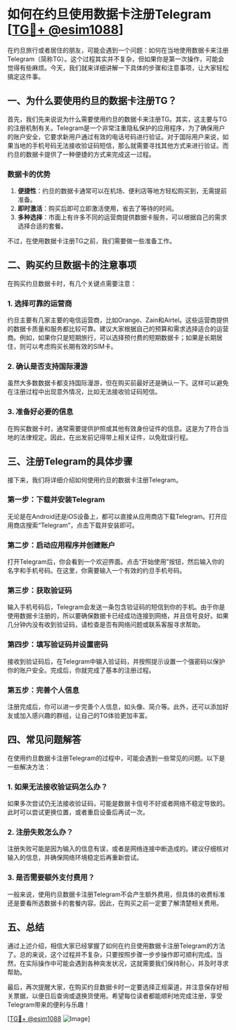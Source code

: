 # 如何在约旦使用数据卡注册Telegram [[TG💪+ @esim1088](https://t.me/s/esim1088)]

在约旦旅行或者居住的朋友，可能会遇到一个问题：如何在当地使用数据卡来注册Telegram（简称TG）。这个过程其实并不复杂，但如果你是第一次操作，可能会觉得有些麻烦。今天，我们就来详细讲解一下具体的步骤和注意事项，让大家轻松搞定这件事。

## 一、为什么要使用约旦的数据卡注册TG？

首先，我们先来说说为什么需要使用约旦的数据卡来注册TG。其实，这主要与TG的注册机制有关。Telegram是一个非常注重隐私保护的应用程序，为了确保用户的账户安全，它要求新用户通过有效的电话号码进行验证。对于国际用户来说，如果当地的手机号码无法接收验证码短信，那么就需要寻找其他方式来进行验证。而约旦的数据卡提供了一种便捷的方式来完成这一过程。

### 数据卡的优势

1. **便捷性**：约旦的数据卡通常可以在机场、便利店等地方轻松购买到，无需提前准备。
2. **即时激活**：购买后即可立即激活使用，省去了等待的时间。
3. **多种选择**：市面上有许多不同的运营商提供数据卡服务，可以根据自己的需求选择合适的套餐。

不过，在使用数据卡注册TG之前，我们需要做一些准备工作。

## 二、购买约旦数据卡的注意事项

在购买约旦数据卡时，有几个关键点需要注意：

### 1. 选择可靠的运营商

约旦主要有几家主要的电信运营商，比如Orange、Zain和Airtel。这些运营商提供的数据卡质量和服务都比较可靠。建议大家根据自己的预算和需求选择适合的运营商。例如，如果你只是短期旅行，可以选择预付费的短期数据卡；如果是长期居住，则可以考虑购买长期有效的SIM卡。

### 2. 确认是否支持国际漫游

虽然大多数数据卡都支持国际漫游，但在购买前最好还是确认一下。这样可以避免在注册过程中出现意外情况，比如无法接收验证码短信。

### 3. 准备好必要的信息

在购买数据卡时，通常需要提供护照或其他有效身份证件的信息。这是为了符合当地的法律规定。因此，在出发前记得带上相关证件，以免耽误行程。

## 三、注册Telegram的具体步骤

接下来，我们将详细介绍如何使用约旦的数据卡注册Telegram。

### 第一步：下载并安装Telegram

无论是在Android还是iOS设备上，都可以直接从应用商店下载Telegram。打开应用商店搜索“Telegram”，点击下载并安装即可。

### 第二步：启动应用程序并创建账户

打开Telegram后，你会看到一个欢迎界面。点击“开始使用”按钮，然后输入你的名字和手机号码。在这里，你需要输入一个有效的约旦手机号码。

### 第三步：获取验证码

输入手机号码后，Telegram会发送一条包含验证码的短信到你的手机。由于你是使用数据卡注册的，所以要确保数据卡已经成功连接到网络，并且信号良好。如果几分钟内没有收到验证码，请检查是否有网络问题或联系客服寻求帮助。

### 第四步：填写验证码并设置密码

接收到验证码后，在Telegram中输入验证码，并按照提示设置一个强密码以保护你的账户安全。完成后，你就完成了基本的注册过程。

### 第五步：完善个人信息

注册完成后，你可以进一步完善个人信息，如头像、简介等。此外，还可以添加好友或加入感兴趣的群组，让自己的TG体验更加丰富。

## 四、常见问题解答

在使用约旦数据卡注册Telegram的过程中，可能会遇到一些常见的问题。以下是一些解决方法：

### 1. 如果无法接收验证码怎么办？

如果多次尝试仍无法接收验证码，可能是数据卡信号不好或者网络不稳定导致的。此时可以尝试更换位置，或者重启设备后再试一次。

### 2. 注册失败怎么办？

注册失败可能是因为输入的信息有误，或者是网络连接中断造成的。建议仔细核对输入的信息，并确保网络环境稳定后再重新尝试。

### 3. 是否需要额外支付费用？

一般来说，使用约旦数据卡注册Telegram不会产生额外费用，但具体的收费标准还是要看所选数据卡的套餐内容。因此，在购买之前一定要了解清楚相关费用。

## 五、总结

通过上述介绍，相信大家已经掌握了如何在约旦使用数据卡注册Telegram的方法了。总的来说，这个过程并不复杂，只要按照步骤一步步操作即可顺利完成。当然，在实际操作中可能会遇到各种突发状况，这就需要我们保持耐心，并及时寻求帮助。

最后，再次提醒大家，在购买约旦数据卡时一定要选择正规渠道，并注意保存好相关票据，以便日后查询或退换货使用。希望每位读者都能顺利地完成注册，享受Telegram带来的便利与乐趣！

[[TG💪+ @esim1088](https://t.me/s/esim1088) ![Image](https://i.postimg.cc/4NQfJmqS/Snipaste-2025-05-13-00-14-12.png)]